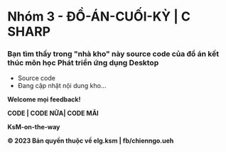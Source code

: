 # **Nhóm 3 - ĐỒ-ÁN-CUỐI-KỲ | C SHARP**

### **Bạn tìm thấy trong "nhà kho" này source code của đồ án kết thúc môn học Phát triển ứng dụng Desktop**
* Source code
* Đang cập nhật nội dung kho...

**Welcome mọi feedback!**

**CODE | CODE NỮA| CODE MÃI**

**KsM-on-the-way**

**© 2023 Bản quyền thuộc về elg.ksm | fb/chienngo.ueh** 